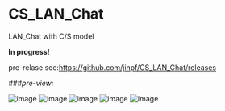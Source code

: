 CS_LAN_Chat
===========

LAN_Chat with C/S model

**In progress!**

pre-relase see:https://github.com/jinpf/CS_LAN_Chat/releases

###*pre-view:*

![image](https://cloud.githubusercontent.com/assets/5752293/2831029/e7a67cea-cfb4-11e3-8a7f-090afb41a02f.png)   ![image](https://cloud.githubusercontent.com/assets/5752293/2831033/f9a36016-cfb4-11e3-83df-75bd074df5ec.png)
![image](https://cloud.githubusercontent.com/assets/5752293/2831048/1742a9d8-cfb5-11e3-88e3-5f25e33f5d62.png)   ![image](https://cloud.githubusercontent.com/assets/5752293/2831054/21ac8092-cfb5-11e3-8bf0-2784e52a1e72.png)
![image](https://cloud.githubusercontent.com/assets/5752293/2831065/3c6f3456-cfb5-11e3-8445-a27eddfddd89.png)
